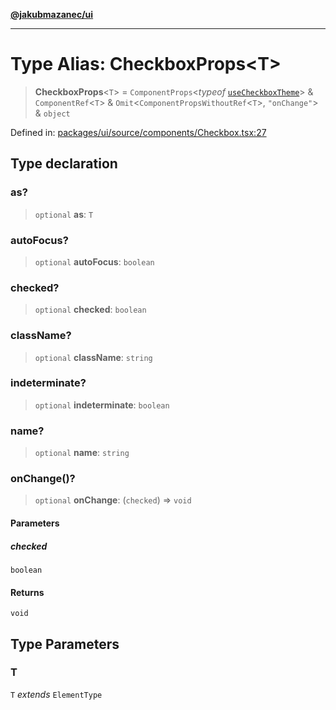 [**@jakubmazanec/ui**](../README.md)

---

# Type Alias: CheckboxProps\<T\>

> **CheckboxProps**\<`T`\> = `ComponentProps`\<_typeof_
> [`useCheckboxTheme`](../variables/useCheckboxTheme.md)\> & `ComponentRef`\<`T`\> &
> `Omit`\<`ComponentPropsWithoutRef`\<`T`\>, `"onChange"`\> & `object`

Defined in:
[packages/ui/source/components/Checkbox.tsx:27](https://github.com/jakubmazanec/tools/blob/d956cf350ae3e6bad1df754a19dfbabb088c1451/packages/ui/source/components/Checkbox.tsx#L27)

## Type declaration

### as?

> `optional` **as**: `T`

### autoFocus?

> `optional` **autoFocus**: `boolean`

### checked?

> `optional` **checked**: `boolean`

### className?

> `optional` **className**: `string`

### indeterminate?

> `optional` **indeterminate**: `boolean`

### name?

> `optional` **name**: `string`

### onChange()?

> `optional` **onChange**: (`checked`) => `void`

#### Parameters

##### checked

`boolean`

#### Returns

`void`

## Type Parameters

### T

`T` _extends_ `ElementType`
